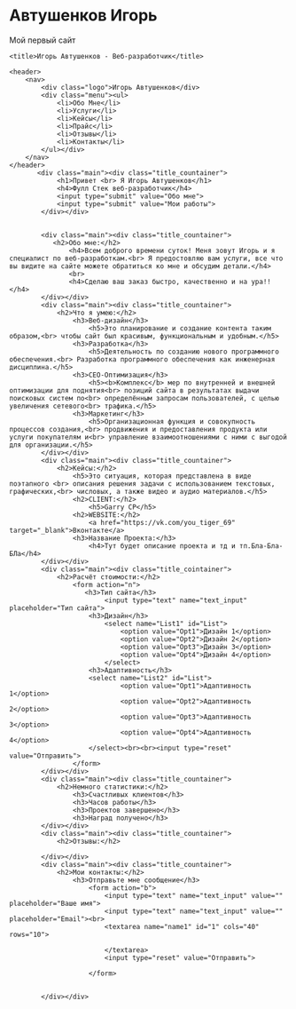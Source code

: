 # Автушенков Игорь
Мой первый сайт
<!DOCTYPE htlm>
<html lang="en">

<head>
    <meta charset="UTF-8">
    <meta name="description" content="Это официальныя страница по созданию сайтов. Зайходи не стесняйся">
    <meta name="author" content="Игорь Автушенков">
    <meta name="robots" content="all">
    
    <title>Игорь Автушенков - Веб-разработчик</title>
    
</head>
   
<body>
   
    <header>
        <nav>
            <div class="logo">Игорь Автушенков</div>
            <div class="menu"><ul>         
                <li>Обо Мне</li>
                <li>Услуги</li>      
                <li>Кейсы</li>
                <li>Прайс</li>
                <li>Отзывы</li>
                <li>Контакты</li>
            </ul></div>        
        </nav>
    </header>         
           <div class="main"><div class="title_countainer">
                <h1>Привет <br> Я Игорь Автушенков</h1>
                <h4>Фулл Стек веб-разработчик</h4>
                <input type="submit" value="Обо мне">
                <input type="submit" value="Мои работы"> 
            </div></div>
    
      
            <div class="main"><div class="title_countainer">
               <h2>Обо мне:</h2>
                   <h4>Всем доброго времени суток! Меня зовут Игорь и я специалист по веб-разработкам.<br> Я предостовляю вам услуги, все что вы видите на сайте можете обратиться ко мне и обсудим детали.</h4>
                   <br>
                   <h4>Сделаю ваш заказ быстро, качественно и на ура!! </h4>
            </div></div> 
            <div class="main"><div class="title_countainer">
                <h2>Что я умею:</h2>
                    <h3>Веб-дизайн</h3>
                        <h5>Это планирование и создание контента таким образом,<br> чтобы сайт был красивым, функциональным и удобным.</h5>
                    <h3>Разработка</h3>
                        <h5>Деятельность по созданию нового программного обеспечения.<br> Разработка программного обеспечения как инженерная дисциплина.</h5>
                    <h3>CEO-Оптимизация</h3>
                        <h5><b>Комплекс</b> мер по внутренней и внешней оптимизации для поднятия<br> позиций сайта в результатах выдачи поисковых систем по<br> определённым запросам пользователей, с целью увеличения сетевого<br> трафика.</h5>
                    <h3>Маркетинг</h3>
                        <h5>Организационная функция и совокупность процессов создания,<br> продвижения и предоставления продукта или услуги покупателям и<br> управление взаимоотношениями с ними с выгодой для организации.</h5>
            </div></div>
            <div class="main"><div class="title_countainer">
                <h2>Кейсы:</h2>
                    <h5>Это ситуация, которая представлена в виде поэтапного <br> описания решения задачи с использованием текстовых, графических,<br> числовых, а также видео и аудио материалов.</h5>
                    <h2>CLIENT:</h2>
                        <h5>Garry CP</h5>
                    <h2>WEBSITE:</h2>
                        <a href="https://vk.com/you_tiger_69" target="_blank">Вконтакте</a>
                    <h3>Название Проекта:</h3>
                        <h4>Тут будет описание проекта и тд и тп.Бла-Бла-БЛа</h4>
            </div></div>
            <div class="main"><div class="title_cointainer">
                <h2>Расчёт стоимости:</h2>
                    <form action="n">
                       <h3>Тип сайта</h3>
                            <input type="text" name="text_input" placeholder="Тип сайта">           
                        <h3>Дизайн</h3>
                            <select name="List1" id="List">
                                <option value="Opt1">Дизайн 1</option>
                                <option value="Opt2">Дизайн 2</option>
                                <option value="Opt3">Дизайн 3</option>
                                <option value="Opt4">Дизайн 4</option>
                            </select>
                        <h3>Адаптивность</h3>
                        <select name="List2" id="List">
                                <option value="Opt1">Адаптивность 1</option>
                                <option value="Opt2">Адаптивность 2</option>
                                <option value="Opt3">Адаптивность 3</option>
                                <option value="Opt4">Адаптивность 4</option>
                        </select><br><br><input type="reset" value="Отправить">                        
                    </form>
            </div></div>
            <div class="main"><div class="title_countainer">
                <h2>Немного статистики:</h2>
                    <h3>Счастливых клиентов</h3>
                    <h3>Часов работы</h3>
                    <h3>Проектов завершено</h3>
                    <h3>Наград получено</h3>
            </div></div>
            <div class="main"><div class="title_countainer">
                <h2>Отзывы:</h2>
                
            </div></div>
            <div class="main"><div class="title_countainer">
                <h2>Мои контакты:</h2>
                    <h3>Отправьте мне сообщение</h3>
                        <form action="b">
                            <input type="text" name="text_input" value="" placeholder="Ваше имя">
                            <input type="text" name="text_input" value="" placeholder="Email"><br>
                            <textarea name="name1" id="1" cols="40" rows="10">
                            
                            </textarea>
                            <input type="reset" value="Отправить">                        

                        </form>
                     
                
            </div></div>         
        
</body>
</html>
